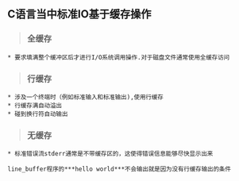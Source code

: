 ## C语言当中标准IO基于缓存操作
> ### 全缓存
    * 要求填满整个缓冲区后才进行I/O系统调用操作.对于磁盘文件通常使用全缓存访问
> ### 行缓存
    * 涉及一个终端时（例如标准输入和标准输出),使用行缓存
    * 行缓存满自动溢出
    * 碰到换行符自动输出
> ### 无缓存
    * 标准错误流stderr通常是不带缓存区的，这使得错误信息能够尽快显示出来
    
    line_buffer程序的***hello world***不会输出就是因为没有行缓存输出的条件
